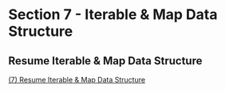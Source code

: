 # Section 7 - Iterable & Map Data Structure
## Resume Iterable & Map Data Structure
[(7) Resume Iterable & Map Data Structure](https://docs.google.com/document/d/1exQ0WWysz5vWkLJrCy-NY0Xz_6fTchG8/edit?usp=sharing&ouid=105836954103399876691&rtpof=true&sd=true)
